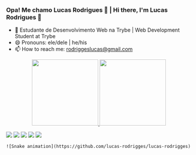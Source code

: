 ### Opa! Me chamo Lucas Rodrigues 👋 | Hi there, I'm Lucas Rodrigues 👋

<!--
**lucas-rodrigges/lucas-rodrigges** is a ✨ _special_ ✨ repository because its `README.md` (this file) appears on your GitHub profile.

Here are some ideas to get you started:

- 🔭 I’m currently working on ...
- 🌱 I’m currently learning ...
- 👯 I’m looking to collaborate on ...
- 🤔 I’m looking for help with ...
- 💬 Ask me about ...
- 📫 How to reach me: ...
- 😄 Pronouns: ...
- ⚡ Fun fact: ...
-->

- 🌱 Estudante de Desenvolvimento Web na Trybe | Web Development Student at Trybe
- 😄 Pronouns: ele/dele | he/his
- 📫 How to reach me: rodriggeslucas@gmail.com

<div align="center">
  <a href="https://github.com/lucas-rodrigges">
  <img height="180em" src="https://github-readme-stats.vercel.app/api?username=lucas-rodrigges&show_icons=true&theme=react&include_all_commits=true&count_private=true"/>
  <img height="180em" src="https://github-readme-stats.vercel.app/api/top-langs/?username=lucas-rodrigges&layout=compact&langs_count=7&theme=react"/>
</div>
  
  <div> 
  
<a href="https://www.linkedin.com/in/lucas-rodrigues-5435a1233" target="_blank"><img src="https://img.shields.io/badge/-LinkedIn-%230077B5?style=for-the-badge&logo=linkedin&logoColor=white" target="_blank"></a> 
<a href="https://instagram.com/rodrigges_" target="_blank"><img src="https://img.shields.io/badge/-Instagram-%23E4405F?style=for-the-badge&logo=instagram&logoColor=white" target="_blank"></a>
    <a href="https://twitter.com/rodrigges_" target="_blank"><img src="https://img.shields.io/badge/Twitter-1DA1F2?style=for-the-badge&logo=twitter&logoColor=white" target="_blank"></a>
<a href="https://www.twitch.tv/rodrigges_" target="_blank"><img src="https://img.shields.io/badge/Twitch-9146FF?style=for-the-badge&logo=twitch&logoColor=white" target="_blank"></a>
<a href = "mailto:rodriggeslucas@gmail.com"><img src="https://img.shields.io/badge/-Gmail-%23333?style=for-the-badge&logo=gmail&logoColor=white" target="_blank"></a>
    
    ![Snake animation](https://github.com/lucas-rodrigges/lucas-rodrigges)
  
 
</div>
